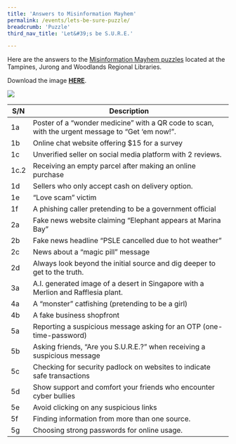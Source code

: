 ```yaml
---
title: 'Answers to Misinformation Mayhem'
permalink: /events/lets-be-sure-puzzle/
breadcrumb: 'Puzzle'
third_nav_title: 'Let&#39;s be S.U.R.E.'

---
```


Here are the answers to the [Misinformation Mayhem puzzles](/events/lets-be-sure-activations/) located at the Tampines, Jurong and Woodlands Regional Libraries.

Download the image **[HERE](https://go.gov.sg/sure-misinfo-mayhem)**.

![](../images/misinformation-mayhem-numbered2.jpg)



 

| **S/N** | **Description**                                              |
| ------- | ------------------------------------------------------------ |
| 1a      | Poster of a “wonder  medicine” with a QR code to scan, with the urgent message to “Get ‘em now!”. |
| 1b      | Online chat website  offering $15 for a survey               |
| 1c      | Unverified seller on social  media platform with 2 reviews.  |
| 1c.2    | Receiving an empty parcel  after making an online purchase   |
| 1d      | Sellers who only accept  cash on delivery option.            |
| 1e      | “Love scam” victim                                           |
| 1f      | A phishing caller  pretending to be a government official    |
| 2a      | Fake news website claiming  “Elephant appears at Marina Bay” |
| 2b      | Fake news headline “PSLE  cancelled due to hot weather”      |
| 2c      | News about a “magic  pill” message                           |
| 2d      | Always look beyond the  initial source and dig deeper to get to the truth. |
| 3a      | A.I. generated image of a  desert in Singapore with a Merlion and Rafflesia plant. |
| 4a      | A “monster” catfishing  (pretending to be a girl)            |
| 4b      | A fake business shopfront                                    |
| 5a      | Reporting a suspicious  message asking for an OTP (one-time-password) |
| 5b      | Asking friends, “Are you  S.U.R.E.?” when receiving a suspicious message |
| 5c      | Checking for security  padlock on websites to indicate safe transactions |
| 5d      | Show support and comfort  your friends who encounter cyber bullies |
| 5e      | Avoid clicking on any  suspicious links                      |
| 5f      | Finding information from  more than one source.              |
| 5g      | Choosing strong passwords  for online usage.                 |

 